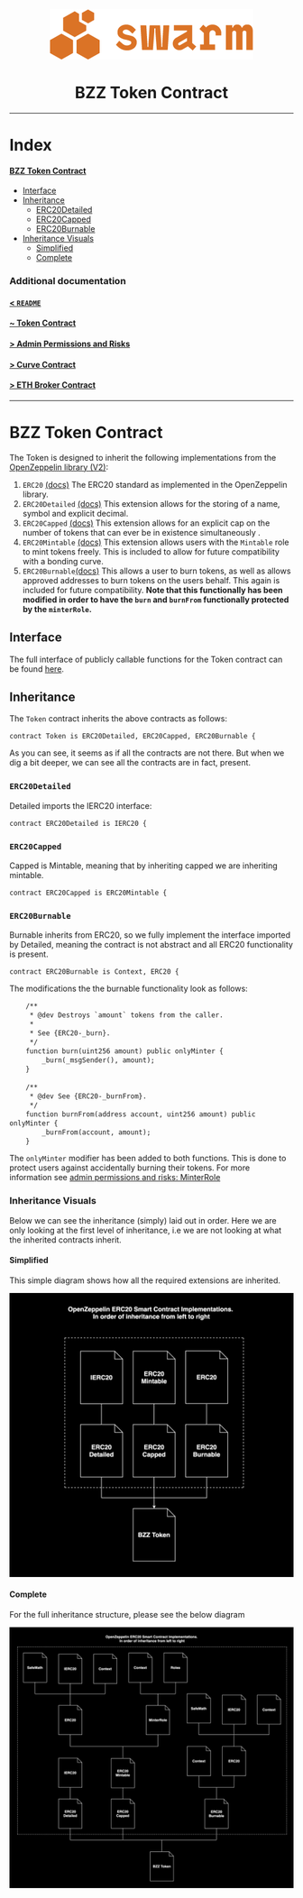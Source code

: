 <div align="center">
<img src="./Swarm_Logo_Small.png">
 <h1>BZZ Token Contract</h1>
</div>

---

# Index

#### [BZZ Token Contract](#bzz-token-contract)

- [Interface](#interface)
- [Inheritance](#inheritance)
    - [ERC20Detailed](#erc20detailed)
    - [ERC20Capped](#erc20capped)
    - [ERC20Burnable](#erc20burnable)
- [Inheritance Visuals](#inheritance-visuals)
    - [Simplified](#simplified)
    - [Complete](#complete)

### Additional documentation

#### [< `README`](../README.md)
#### [~ Token Contract](./token_contract.md)
#### [> Admin Permissions and Risks](./admin_permissions_and_risks.md)
#### [> Curve Contract](./curve_contract.md)
#### [> ETH Broker Contract](./eth_broker_contract.md)

---

# BZZ Token Contract

The Token is designed to inherit the following implementations from the [OpenZeppelin library (V2)](https://docs.openzeppelin.com/contracts/2.x/api/token/erc20#ERC20):
1. `ERC20` [(docs)](https://docs.openzeppelin.com/contracts/2.x/api/token/erc20#ERC20)
    The ERC20 standard as implemented in the OpenZeppelin library.
2. `ERC20Detailed` [(docs)](https://docs.openzeppelin.com/contracts/2.x/api/token/erc20#ERC20Detailed)
    This extension allows for the storing of a name, symbol and explicit decimal. 
3. `ERC20Capped` [(docs)](https://docs.openzeppelin.com/contracts/2.x/api/token/erc20#ERC20Capped)
    This extension allows for an explicit cap on the number of tokens that can ever be in existence simultaneously .
4. `ERC20Mintable` [(docs)](https://docs.openzeppelin.com/contracts/2.x/api/token/erc20#ERC20Mintable)
    This extension allows users with the `Mintable` role to mint tokens freely. This is included to allow for future compatibility with a bonding curve.
5. `ERC20Burnable`[(docs)](https://docs.openzeppelin.com/contracts/2.x/api/token/erc20#ERC20Burnable)
    This allows a user to burn tokens, as well as allows approved addresses to burn tokens on the users behalf. This again is included for future compatibility. **Note that this functionally has been modified in order to have the `burn` and `burnFrom` functionally protected by the `minterRole`.**

## Interface

The full interface of publicly callable functions for the Token contract can be found [here](../contracts/I_Token.sol).

## Inheritance 

The `Token` contract inherits the above contracts as follows:
```
contract Token is ERC20Detailed, ERC20Capped, ERC20Burnable {
```

As you can see, it seems as if all the contracts are not there. But when we dig a bit deeper, we can see all the contracts are in fact, present. 

### `ERC20Detailed`
Detailed imports the IERC20 interface:
```
contract ERC20Detailed is IERC20 {
```

### `ERC20Capped`
Capped is Mintable, meaning that by inheriting capped we are inheriting mintable. 
```
contract ERC20Capped is ERC20Mintable {
```

### `ERC20Burnable`
Burnable inherits from ERC20, so we fully implement the interface imported by Detailed, meaning the contract is not abstract and all ERC20 functionality is present. 
```
contract ERC20Burnable is Context, ERC20 {
```

The modifications the the burnable functionality look as follows:

```
    /**
     * @dev Destroys `amount` tokens from the caller.
     *
     * See {ERC20-_burn}.
     */
    function burn(uint256 amount) public onlyMinter {
        _burn(_msgSender(), amount);
    }

    /**
     * @dev See {ERC20-_burnFrom}.
     */
    function burnFrom(address account, uint256 amount) public onlyMinter {
        _burnFrom(account, amount);
    }
```

The `onlyMinter` modifier has been added to both functions. This is done to protect users against accidentally burning their tokens. For more information see [admin permissions and risks: MinterRole](./admin_permissions_and_risks.md#minterrole)

### Inheritance Visuals

Below we can see the inheritance (simply) laid out in order. Here we are only looking at the first level of inheritance, i.e we are not looking at what the inherited contracts inherit. 

#### Simplified 
This simple diagram shows how all the required extensions are inherited. 

<img src="./imgs_token-inheritance.png">

#### Complete

For the full inheritance structure, please see the below diagram

<img src="./imgs_token-inheritance-full.png">
